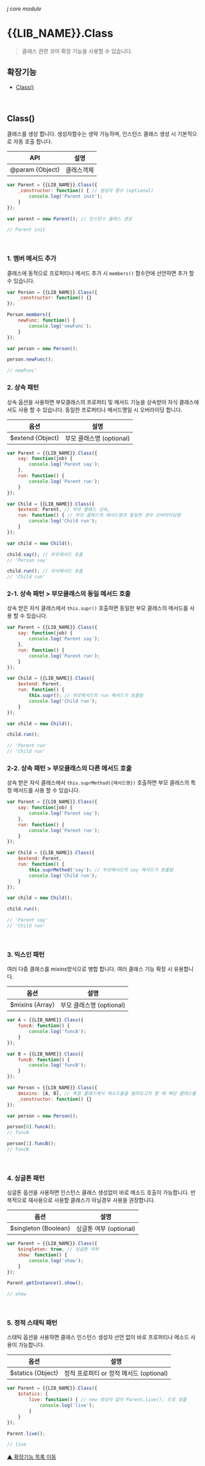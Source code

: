 ###### j core module

# {{LIB_NAME}}.Class
> 클래스 관련 코어 확장 기능을 사용할 수 있습니다.

## 확장기능

- [Class()](#class)

<br>

## Class()
클래스를 생성 합니다. 생성자함수는 생략 가능하며, 인스턴스 클래스 생성 시 기본적으로 자동 호출 합니다.

API | 설명
--- | ---
@param {Object} | 클래스객체

```js
var Parent = {{LIB_NAME}}.Class({
    _constructor: function() { // 생성자 함수 (optional)
        console.log('Parent init');
    }
});

var parent = new Parent(); // 인스턴스 클래스 생성

// Parent init
```

<br>

### 1. 멤버 메서드 추가
클래스에 동적으로 프로퍼티나 메서드 추가 시 `members()` 함수안에 선언하면 추가 할 수 있습니다.

```js
var Person = {{LIB_NAME}}.Class({
    _constructor: function() {}
});

Person.members({
    newFunc: function() {
        console.log('newFunc');
    }
});

var person = new Person();

person.newFunc();

// newFunc'
```

### 2. 상속 패턴
상속 옵션을 사용하면 부모클래스의 프로퍼티 및 메서드 기능을 상속받아 자식 클래스에서도 사용 할 수 있습니다. 동일한 프로퍼티나 메서드명일 시 오버라이딩 합니다.

옵션 | 설명
--- | ---
$extend {Object} | 부모 클래스명 (optional)

```js
var Parent = {{LIB_NAME}}.Class({
    say: function(job) {
        console.log('Parent say');
    },
    run: function() {
        console.log('Parent run');
    }
});

var Child = {{LIB_NAME}}.Class({
    $extend: Parent, // 부모 클래스 상속,
    run: function() { // 부모 클래스의 메서드명과 동일한 경우 오버라이딩함
        console.log('Child run');
    }
});

var child = new Child();

child.say(); // 부모메서드 호출
// 'Person say'

child.run(); // 자식메서드 호출
// 'Child run'
```

### 2-1. 상속 패턴 > 부모클래스의 동일 메서드 호출
상속 받은 자식 클래스에서 `this.supr()` 호출하면 동일한 부모 클래스의 메서드를 사용 할 수 있습니다.

```js
var Parent = {{LIB_NAME}}.Class({
    say: function(job) {
        console.log('Parent say');
    },
    run: function() {
        console.log('Parent run');
    }
});

var Child = {{LIB_NAME}}.Class({
    $extend: Parent,
    run: function() {
        this.supr(); // 부모메서드의 run 메서드가 호출됨
        console.log('Child run');
    }
});

var child = new Child();

child.run();

// 'Parent run'
// 'Child run'
```

### 2-2. 상속 패턴 > 부모클래스의 다른 메서드 호출
상속 받은 자식 클래스에서 `this.suprMethod({메서드명})` 호출하면 부모 클래스의 특정 메서드를 사용 할 수 있습니다.

```js
var Parent = {{LIB_NAME}}.Class({
    say: function(job) {
        console.log('Parent say');
    },
    run: function() {
        console.log('Parent run');
    }
});

var Child = {{LIB_NAME}}.Class({
    $extend: Parent,
    run: function() {
        this.suprMethod('say'); // 부모메서드의 say 메서드가 호출됨
        console.log('Child run');
    }
});

var child = new Child();

child.run();

// 'Parent say'
// 'Child run'
```

<br>

### 3. 믹스인 패턴
여러 다중 클래스를 mixins방식으로 병합 합니다. 여러 클래스 기능 확장 시 유용합니다.

옵션 | 설명
--- | ---
$mixins {Array} | 부모 클래스명 (optional)

```js
var A = {{LIB_NAME}}.Class({
    funcA: function() {
        console.log('funcA');
    }
});

var B = {{LIB_NAME}}.Class({
    funcB: function() {
        console.log('funcB');
    }
});

var Person = {{LIB_NAME}}.Class({
    $mixins: [A, B], // 특정 클래스에서 메소드들을 빌려오고자 할 때 해당 클래스를 지정(다중으로도 가능)
    _constructor: function() {}
});

var person = new Person();

person[0].funcA();
// funcA

person[1].funcB();
// funcB
```

<br>

### 4. 싱글톤 패턴
싱글톤 옵션을 사용하면 인스턴스 클래스 생성없이 바로 메소드 호출이 가능합니다. 반복적으로 재사용으로 사용할 클래스가 아닐경우 사용을 권장합니다.

옵션 | 설명
--- | ---
$singleton {Boolean} | 싱글톤 여부 (optional)

```js
var Parent = {{LIB_NAME}}.Class({
    $singleton: true, // 싱글톤 여부
    show: function() {
        console.log('show');
    }
});

Parent.getInstance().show();

// show
```

<br>

### 5. 정적 스태틱 패턴
스태틱 옵션을 사용하면 클래스 인스턴스 생성자 선언 없이 바로 프로퍼티나 메소드 사용이 가능합니다.

옵션 | 설명
--- | ---
$statics {Object} | 정적 프로퍼티 or 정적 메서드 (optional)

```js
var Parent = {{LIB_NAME}}.Class({
    $statics: {
        live: function() { // new 생성자 없이 Parent.live(); 으로 호출
            console.log('live');
        }
    }
});

Parent.live();

// live
```

[▲ 확장기능 목록 이동](#확장기능)
